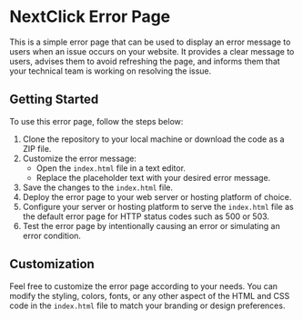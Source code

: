 # NextClick Error Page

This is a simple error page that can be used to display an error message to users when an issue occurs on your website. It provides a clear message to users, advises them to avoid refreshing the page, and informs them that your technical team is working on resolving the issue.

## Getting Started

To use this error page, follow the steps below:

1. Clone the repository to your local machine or download the code as a ZIP file.
2. Customize the error message:
    - Open the `index.html` file in a text editor.
    - Replace the placeholder text with your desired error message.
3. Save the changes to the `index.html` file.
4. Deploy the error page to your web server or hosting platform of choice.
5. Configure your server or hosting platform to serve the `index.html` file as the default error page for HTTP status codes such as 500 or 503.
6. Test the error page by intentionally causing an error or simulating an error condition.

## Customization

Feel free to customize the error page according to your needs. You can modify the styling, colors, fonts, or any other aspect of the HTML and CSS code in the `index.html` file to match your branding or design preferences.


